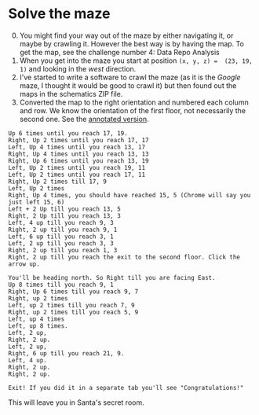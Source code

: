 # Solve the maze
0. You might find your way out of the maze by either navigating it, or maybe by crawling it. However the best way is by having the map. To get the map, see the challenge number 4: Data Repo Analysis
1. When you get into the maze you start at position `(x, y, z) =  (23, 19, 1)` and looking in the _west_ direction.
2. I've started to write a software to crawl the maze (as it is the _Google_ maze, I thought it would be good to crawl it) but then found out the maps in the schematics ZIP file.
3. Converted the map to the right orientation and numbered each column and row. We know the orientation of the first floor, not necessarily the second one. See the [annotated version](assets/santas_castle_automation/ventilation_diagram/ventilation_diagram_1F_noted.jpg).

```
Up 6 times until you reach 17, 19.
Right, Up 2 times until you reach 17, 17
Left, Up 4 times until you reach 13, 17
Right, Up 4 times until you reach 13, 13
Right, Up 6 times until you reach 13, 19
Left, Up 2 times until you reach 19, 11
Left, Up 2 times until you reach 17, 11
Right, Up 2 times till 17, 9
Left, Up 2 times
Right, Up 4 times, you should have reached 15, 5 (Chrome will say you just left 15, 6)
Left + 2 Up till you reach 13, 5
Right, 2 Up till you reach 13, 3
Left, 4 up till you reach 9, 3
Right, 2 up till you reach 9, 1
Left, 6 up till you reach 3, 1
Left, 2 up till you reach 3, 3
Right, 2 up till you reach 1, 3
Right, 2 up till you reach the exit to the second floor. Click the arrow up.

You'll be heading north. So Right till you are facing East.
Up 8 times till you reach 9, 1
Right, Up 6 times till you reach 9, 7
Right, up 2 times
Left, up 2 times till you reach 7, 9
Right, up 2 times till you reach 5, 9
Left, up 4 times
Left, up 8 times.
Left, 2 up,
Right, 2 up.
Left, 2 up,
Right, 6 up till you reach 21, 9.
Left, 4 up.
Right, 2 up.
Right, 2 up.

Exit! If you did it in a separate tab you'll see "Congratulations!"
```
This will leave you in Santa's secret room.
